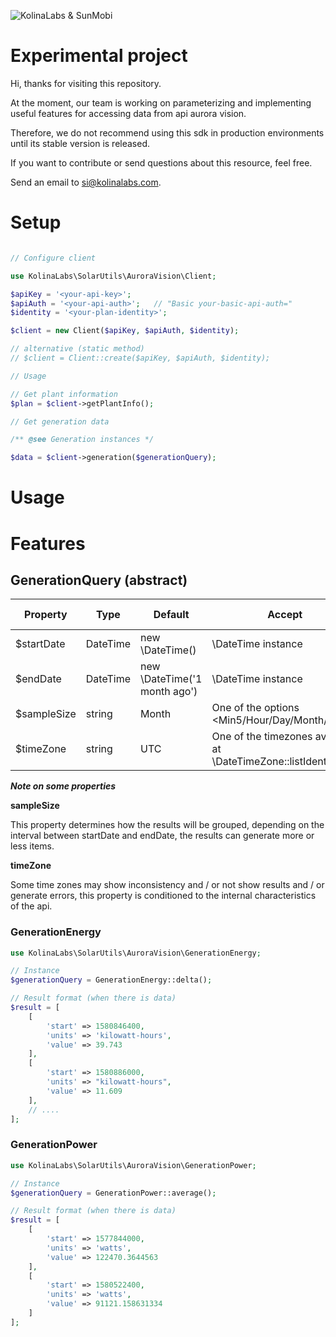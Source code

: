 
![KolinaLabs & SunMobi](http://cdn.kolinalabs.com/partner-sunmobi.png)

# Experimental project

Hi, thanks for visiting this repository.

At the moment, our team is working on parameterizing and implementing useful features for accessing data from api aurora vision.

Therefore, we do not recommend using this sdk in production environments until its stable version is released.

If you want to contribute or send questions about this resource, feel free.

Send an email to si@kolinalabs.com.

# Setup


```php

// Configure client

use KolinaLabs\SolarUtils\AuroraVision\Client;

$apiKey = '<your-api-key>';
$apiAuth = '<your-api-auth>';   // "Basic your-basic-api-auth="
$identity = '<your-plan-identity>';

$client = new Client($apiKey, $apiAuth, $identity);

// alternative (static method)
// $client = Client::create($apiKey, $apiAuth, $identity);

// Usage

// Get plant information
$plan = $client->getPlantInfo();

// Get generation data

/** @see Generation instances */

$data = $client->generation($generationQuery);

```

# Usage

# Features

## GenerationQuery (abstract)

| Property | Type | Default | Accept | get/set methods |
|---|---|---|---|---|
| $startDate | DateTime | new \DateTime() | \DateTime instance | yes |
| $endDate | DateTime | new \DateTime('1 month ago') | \DateTime instance | yes |   |
| $sampleSize | string | Month | One of the options <Min5/Hour/Day/Month/Year> |  yes |
| $timeZone | string | UTC | One of the timezones available at \DateTimeZone::listIdentifiers() | yes |

**_Note on some properties_**

**sampleSize**

This property determines how the results will be grouped, depending on the interval between startDate and endDate, the results can generate more or less items.

**timeZone**

Some time zones may show inconsistency and / or not show results and / or generate errors, this property is conditioned to the internal characteristics of the api.

### GenerationEnergy

```php
use KolinaLabs\SolarUtils\AuroraVision\GenerationEnergy;

// Instance
$generationQuery = GenerationEnergy::delta();

// Result format (when there is data)
$result = [
    [
        'start' => 1580846400,
        'units' => 'kilowatt-hours',
        'value' => 39.743
    ],
    [
        'start' => 1580886000,
        'units' => "kilowatt-hours",
        'value' => 11.609
    ],
    // ....
];
```

### GenerationPower

```php
use KolinaLabs\SolarUtils\AuroraVision\GenerationPower;

// Instance
$generationQuery = GenerationPower::average();

// Result format (when there is data)
$result = [
    [
        'start' => 1577844000,
        'units' => 'watts',
        'value' => 122470.3644563
    ],
    [
        'start' => 1580522400,
        'units' => 'watts',
        'value' => 91121.158631334
    ]
];
```

